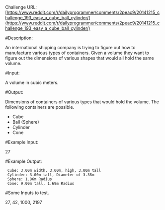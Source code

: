 Challenge URL: [https://www.reddit.com/r/dailyprogrammer/comments/2peac9/20141215_challenge_193_easy_a_cube_ball_cylinder/](https://www.reddit.com/r/dailyprogrammer/comments/2peac9/20141215_challenge_193_easy_a_cube_ball_cylinder/)

#Description:

An international shipping company is trying to figure out how to manufacture various types of containers. Given a volume they want to figure out the dimensions of various shapes that would all hold the same volume.

#Input:

A volume in cubic meters.

#Output:

Dimensions of containers of various types that would hold the volume.
The following containers are possible.

* Cube
* Ball (Sphere)
* Cylinder
* Cone

#Example Input:

27

#Example Output:

     Cube: 3.00m width, 3.00m, high, 3.00m tall
     Cylinder: 3.00m tall, Diameter of 3.38m
     Sphere: 1.86m Radius
     Cone: 9.00m tall, 1.69m Radius

#Some Inputs to test.

27, 42, 1000, 2197

